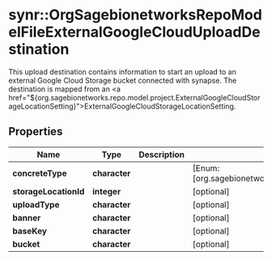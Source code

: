 # synr::OrgSagebionetworksRepoModelFileExternalGoogleCloudUploadDestination

This upload destination contains information to start an upload to an external Google Cloud Storage bucket connected with synapse. The destination is mapped from an <a href=\"${org.sagebionetworks.repo.model.project.ExternalGoogleCloudStorageLocationSetting}\">ExternalGoogleCloudStorageLocationSetting</a>.

## Properties
Name | Type | Description | Notes
------------ | ------------- | ------------- | -------------
**concreteType** | **character** |  | [Enum: [org.sagebionetworks.repo.model.file.ExternalGoogleCloudUploadDestination]] 
**storageLocationId** | **integer** |  | [optional] 
**uploadType** | **character** |  | [optional] 
**banner** | **character** |  | [optional] 
**baseKey** | **character** |  | [optional] 
**bucket** | **character** |  | [optional] 


